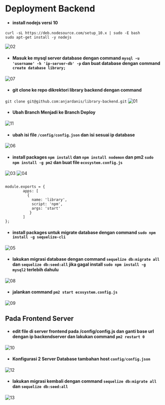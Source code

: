 # Deployment Backend

* #### install nodejs versi 10
```
curl -sL https://deb.nodesource.com/setup_10.x | sudo -E bash
sudo apt-get install -y nodejs
```
![02](assets/02.png)

* #### Masuk ke mysql server database dengan command `mysql -u 'username' -h 'ip-server-db' -p` dan buat database dengan command `create database library;`
![07](assets/07.png)

* #### git clone ke repo dikrektori library backend dengan command
`git clone git@github.com:anjardanis/library-backend.git`
![01](assets/01.png)

* #### Ubah Branch Menjadi ke Branch Deploy
![11](assets/11.png)

* #### ubah isi file `/config/config.json` dan isi sesuai ip database
![06](assets/06.png)


* #### install packages `npm install` dan `npm install nodemon` dan pm2 `sudo npm install -g pm2` dan buat file `ecosystem.config.js`
![03](assets/03.png)
![04](assets/04.png)

```

module.exports = {
        apps: [
          {
            name: 'library',
            script: 'npm',
            args: 'start'
           }
        ]
};
```

* #### install packages untuk migrate database dengan command `sudo npm install -g sequelize-cli` 
![05](assets/05.png)

* #### lakukan migrasi database dengan command `sequelize db:migrate all` dan `sequelize db:seed:all` jika gagal install `sudo npm install -g mysql2` terlebih dahulu
![08](assets/08.png)

* #### jalankan command `pm2 start ecosystem.config.js`
![09](assets/09.png)

## Pada Frontend Server

* #### edit file di server frontend pada /config/config.js dan ganti base url dengan ip backendserver dan lakukan command `pm2 restart 0`
![10](assets/10.png)


* #### Konfigurasi 2 Server Database tambahan host `config/config.json`
![12](assets/12.png)

* #### lakukan migrasi kembali dengan command `sequelize db:migrate all` dan `sequelize db:seed:all`
![13](assets/13.png)
